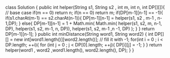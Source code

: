 class Solution {
public int helper(String s1, String s2 , int m, int n, int DP[][]){
// base case
if(m == 0) return n;
if(n == 0) return m;
if(DP[m-1][n-1] == -1){
if(s1.charAt(m-1) == s2.charAt(n-1)){
DP[m-1][n-1] =  helper(s1, s2 , m-1 , n-1,DP);
}
else{
DP[m-1][n-1]  = 1 + Math.min(
Math.min( helper(s1, s2, m, n-1, DP),
helper(s1, s2, m-1, n, DP)),
helper(s1, s2, m-1 ,n -1, DP)
);
}
}
return DP[m-1][n-1];
}
public int minDistance(String word1, String word2) {
int DP[][] = new int[word1.length()][word2.length()];
// fill it with -1;
for(int i = 0 ; i < DP.length; ++i){
for (int j = 0 ; j < DP[0].length; ++j){
DP[i][j] = -1;
}
}
return helper(word1 , word2 ,word1.length(), word2.length(), DP);
}
}